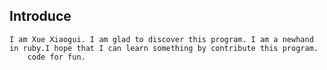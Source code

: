 ## Introduce

	I am Xue Xiaogui. I am glad to discover this program. I am a newhand in ruby.I hope that I can learn something by contribute this program.
        code for fun.
